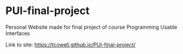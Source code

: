 # PUI-final-project
Personal Website made for final project of course Programming Usable Interfaces

Link to site: https://tcowell.github.io/PUI-final-project/
